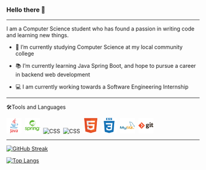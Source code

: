 ### Hello there 👋
---

I am a Computer Science student who has found a passion in writing code and learning new things. 

- 🔭 I’m currently studying Computer Science at my local community college

- :books: I’m currently learning Java Spring Boot, and hope to pursue a career in backend web development

- :computer: I am currently working towards a Software Engineering Internship

---

:hammer_and_wrench:Tools and Languages

 <div>

<img src="https://github.com/devicons/devicon/blob/master/icons/java/java-original-wordmark.svg" title="Java" alt="Java" width="40" height="40"/>&nbsp;
<img src="https://github.com/devicons/devicon/blob/master/icons/spring/spring-original-wordmark.svg" title="Spring" alt="Spring" width="40" height="40"/>&nbsp;
<img src="https://cdn.jsdelivr.net/gh/devicons/devicon/icons/typescript/typescript-original.svg"  title="Javascript" alt="CSS" width="40" height="40"/>&nbsp;
<img src="https://cdn.jsdelivr.net/gh/devicons/devicon/icons/javascript/javascript-original.svg"  title="Javascript" alt="CSS" width="40" height="40"/>&nbsp;
<img src="https://github.com/devicons/devicon/blob/master/icons/html5/html5-original.svg" title="HTML5" alt="HTML" width="40" height="40"/>&nbsp;
<img src="https://github.com/devicons/devicon/blob/master/icons/css3/css3-plain-wordmark.svg"  title="CSS3" alt="CSS" width="40" height="40"/>&nbsp;
<img src="https://github.com/devicons/devicon/blob/master/icons/mysql/mysql-original-wordmark.svg" title="MySQL"  alt="MySQL" width="40" height="40"/>&nbsp;
<img src="https://github.com/devicons/devicon/blob/master/icons/git/git-original-wordmark.svg" title="Git" alt="Git" width="40" height="40"/>
<div>

---

[![GitHub Streak](http://github-readme-streak-stats.herokuapp.com?user=Jackson-Wozniak&theme=dark)](https://git.io/streak-stats)


[![Top Langs](https://github-readme-stats.vercel.app/api/top-langs/?username=Jackson-Wozniak&layout=compact&theme=dark&background=293247)](https://github.com/anuraghazra/github-readme-stats)

